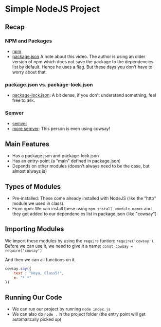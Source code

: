 # Simple NodeJS Project

## Recap

### NPM and Packages
- [npm](https://www.youtube.com/watch?v=kQ1j0rEI7EI&list=PL4cUxeGkcC9gcy9lrvMJ75z9maRw4byYp&index=20)
- [package.json](https://youtube.com/watch?v=_eRwjuIDJ2Y&list=PL4cUxeGkcC9gcy9lrvMJ75z9maRw4byYp&index=21)
   A note about this video. The author is using an older version of npm which does not save the package to the dependencies list by default. Hence he uses a flag. But these days you don't have to worry about that.

### package.json vs. package-lock.json
- [package-lock.json](https://blog.quigley.codes/everything-you-wanted-to-know-about-package-lock-json/?dr=https://medium.com/p/b81911aa8ab8): A bit dense, if you don't understand something, feel free to ask.

### Semver
- [semver](https://www.youtube.com/watch?v=Fi0CDwQiz6Q)
- [more semver](https://www.youtube.com/watch?v=mpkC6MmKgsQ): This person is even using cowsay!

## Main Features

- Has a package.json and package-lock.json
- Has an entry-point (a "main" defined in package.json)
- Depends on other modules (doesn't always need to be the case, but almost always is)

## Types of Modules
- Pre-installed: These come already installed with NodeJS (like the "http" module we used in class).
- From npm: We can install these using `npm install <module-name>` and they get added to our dependencies list in package.json (like "cowsay")

## Importing Modules

We import these modules by using the `require` funtion: `require('cowsay')`.
Before we can use it, we need to give it a name: `const cowsay = require('cowsay')`

And then we can all functions on it.
```js
cowsay.say({
	text : "Heya, Class5!",
	e: "* *"
})
```

## Running Our Code

- We can run our project by running `node index.js`
- We can also do `node .` in the project folder (the entry point will get automaitcally picked up)
